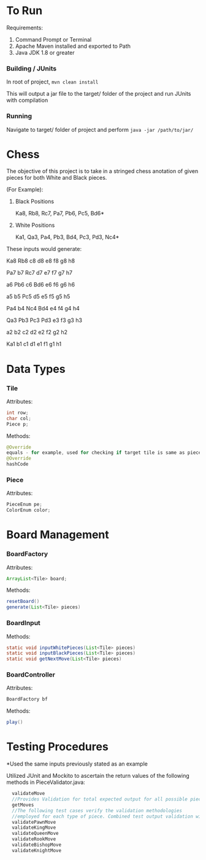 # To Run
Requirements:

1. Command Prompt or Terminal
2. Apache Maven installed and exported to Path
3. Java JDK 1.8 or greater

### Building / JUnits
  In root of project,  ```mvn clean install```
  
  This will output a jar file to the target/ folder of the project and run JUnits with compilation
### Running
  Navigate to target/ folder of project and perform ```java -jar /path/to/jar/```
  
  
# Chess
The objective of this project is to take in a stringed chess anotation of given pieces for both White and Black pieces.

(For Example):

 1. Black Positions
    
    Ka8, Rb8, Rc7, Pa7, Pb6, Pc5, Bd6*
    
 2. White Positions
  
    Ka1, Qa3, Pa4, Pb3, Bd4, Pc3, Pd3, Nc4*

These inputs would generate:

Ka8  Rb8  c8  d8  e8  f8  g8  h8

Pa7  b7  Rc7  d7  e7  f7  g7  h7

a6  Pb6  c6  Bd6  e6  f6  g6  h6

a5  b5  Pc5  d5  e5  f5  g5  h5

Pa4  b4  Nc4  Bd4  e4  f4  g4  h4

Qa3  Pb3  Pc3  Pd3  e3  f3  g3  h3

a2   b2   c2   d2   e2   f2   g2   h2

Ka1  b1  c1  d1  e1  f1  g1  h1

# Data Types

### Tile

Attributes:

```java
int row;
char col;
Piece p;
```
Methods:
```java
@Override
equals - for example, used for checking if target tile is same as piece to move
@Override
hashCode
```

### Piece

Attributes:

```java
PieceEnum pe;
ColorEnum color;
```

# Board Management

### BoardFactory

Attributes:

```java
ArrayList<Tile> board;
```

Methods:
```java
resetBoard()
generate(List<Tile> pieces)
```

### BoardInput

Methods:
```java
static void inputWhitePieces(List<Tile> pieces)
static void inputBlackPieces(List<Tile> pieces)
static void getNextMove(List<Tile> pieces)
```

### BoardController

Attributes:
```java
BoardFactory bf
```

Methods:
```java
play()
```
# Testing Procedures
*Used the same inputs previously stated as an example

Utilized JUnit and Mockito to ascertain the return values of the following methods in PieceValidator.java:
```java
  validateMove
  //Provides Validation for total expected output for all possible pieces
  getMoves  
  //The following test cases verify the validation methodologies 
  //employed for each type of piece. Combined test output validation with real chess board
  validatePawnMove
  validateKingMove
  validateQueenMove
  validateRookMove
  validateBishopMove
  validateKnightMove
```
